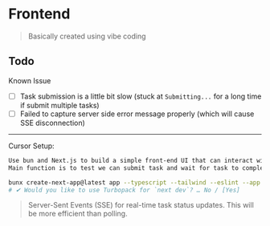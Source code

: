 # Frontend

> Basically created using vibe coding

## Todo

Known Issue

- [ ] Task submission is a little bit slow (stuck at `Submitting...` for a long time if submit multiple tasks)
- [ ] Failed to capture server side error message properly (which will cause SSE disconnection)

---

Cursor Setup:

```txt
Use bun and Next.js to build a simple front-end UI that can interact with the back-end server
Main function is to test we can submit task and wait for task to complete
```

```bash
bunx create-next-app@latest app --typescript --tailwind --eslint --app --src-dir --import-alias "@/*"
# ✔ Would you like to use Turbopack for `next dev`? … No / [Yes]
```

> Server-Sent Events (SSE) for real-time task status updates. This will be more efficient than polling.
